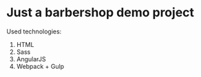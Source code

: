 # Just a barbershop demo project
Used technologies:

1. HTML
2. Sass
3. AngularJS
4. Webpack + Gulp
